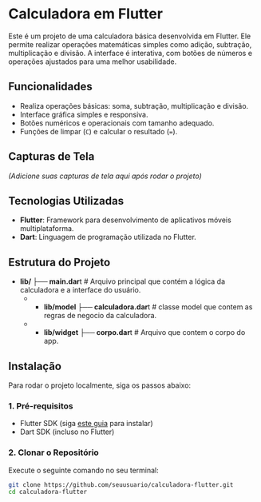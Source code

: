 # Calculadora em Flutter

Este é um projeto de uma calculadora básica desenvolvida em Flutter. Ele permite realizar operações matemáticas simples como adição, subtração, multiplicação e divisão. A interface é interativa, com botões de números e operações ajustados para uma melhor usabilidade.

## Funcionalidades

- Realiza operações básicas: soma, subtração, multiplicação e divisão.
- Interface gráfica simples e responsiva.
- Botões numéricos e operacionais com tamanho adequado.
- Funções de limpar (`C`) e calcular o resultado (`=`).

## Capturas de Tela

*(Adicione suas capturas de tela aqui após rodar o projeto)*

## Tecnologias Utilizadas

- **Flutter**: Framework para desenvolvimento de aplicativos móveis multiplataforma.
- **Dart**: Linguagem de programação utilizada no Flutter.

## Estrutura do Projeto
- **lib/ ├── main.dar**t # Arquivo principal que contém a lógica da calculadora e a interface do usuário.
  - - **lib/model ├── calculadora.dar**t # classe model que contem as regras de negocio da calculadora.
  - - **lib/widget ├── corpo.dar**t # Arquivo que contem o corpo do app.

## Instalação

Para rodar o projeto localmente, siga os passos abaixo:

### 1. Pré-requisitos

- Flutter SDK (siga [este guia](https://docs.flutter.dev/get-started/install) para instalar)
- Dart SDK (incluso no Flutter)

### 2. Clonar o Repositório

Execute o seguinte comando no seu terminal:

```bash
git clone https://github.com/seuusuario/calculadora-flutter.git
cd calculadora-flutter
